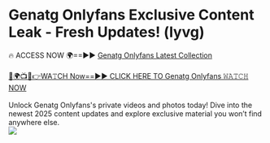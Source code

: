 # Genatg Onlyfans Exclusive Content Leak - Fresh Updates! (lyvg)

🔥 ACCESS NOW 🌍==►► <a href="https://tinyurl.com/kvy9nzfs" rel="nofollow">Genatg Onlyfans Latest Collection</a>
<br><br>
[🔴🌍📺📱👉WA𝚃CH Now==►► CLICK HERE TO Genatg Onlyfans 𝚆𝙰𝚃𝙲𝙷 NOW](https://tinyurl.com/kvy9nzfs)
<br><br>
Unlock Genatg Onlyfans's private videos and photos today! Dive into the newest 2025 content updates and explore exclusive material you won’t find anywhere else.
<br>
<a href="https://tinyurl.com/kvy9nzfs" rel="nofollow" data-target="animated-image.originalLink"><img src="https://camo.githubusercontent.com/8a4f000d20f83aca3bf7ec5f350d767afa0574a8a352519fd8cfa583a6f93a33/68747470733a2f2f692e696d6775722e636f6d2f644a486b345a712e676966" data-canonical-src="https://i.imgur.com/dJHk4Zq.gif" style="max-width: 100%; display: inline-block;" data-target="animated-image.originalImage"></a>
<br>
